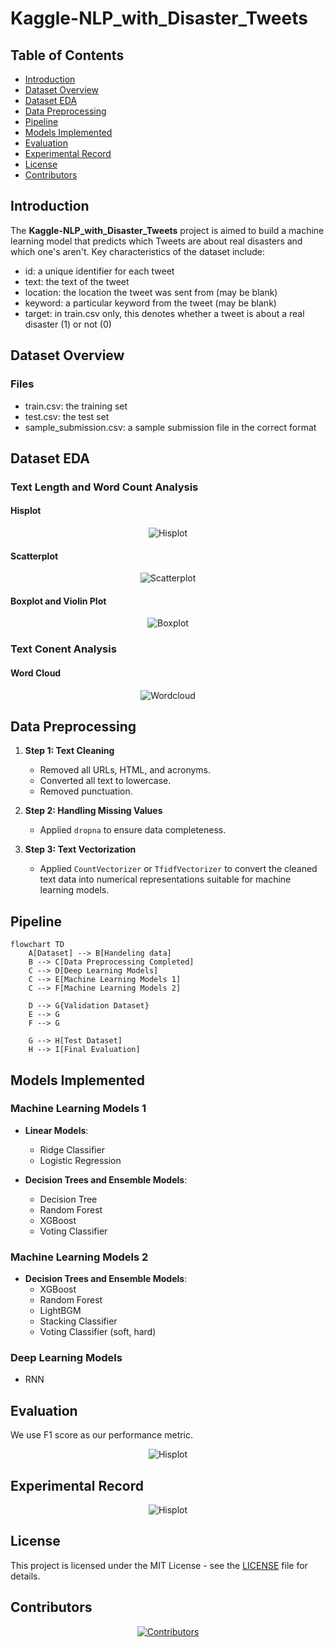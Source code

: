 # Kaggle-NLP_with_Disaster_Tweets


## Table of Contents
- [Introduction](#introduction)
- [Dataset Overview](#dataset-overview)
- [Dataset EDA](#dataset-eda)
- [Data Preprocessing](#data-preprocessing)
- [Pipeline](#pipeline)
- [Models Implemented](#models-implemented)
- [Evaluation](#evaluation)
- [Experimental Record](#experimental-record)
- [License](#license)
- [Contributors](#contributors)

## Introduction
The **Kaggle-NLP_with_Disaster_Tweets** project is aimed to build a machine learning model that predicts which Tweets are about real disasters and which one's aren't. 
Key characteristics of the dataset include:  
- id: a unique identifier for each tweet
- text: the text of the tweet
- location: the location the tweet was sent from (may be blank)
- keyword: a particular keyword from the tweet (may be blank)
- target: in train.csv only, this denotes whether a tweet is about a real disaster (1) or not (0)

## Dataset Overview
### Files
- train.csv: the training set
- test.csv: the test set
- sample_submission.csv: a sample submission file in the correct format

## Dataset EDA
### Text Length and Word Count Analysis

#### Hisplot
<div align="center">
  <img src="https://github.com/andrew76214/Kaggle-NLP_with_Disaster_Tweets/blob/main/img/EDA_hisplot.png" alt="Hisplot"/>
</div>

#### Scatterplot
<div align="center">
  <img src="https://github.com/andrew76214/Kaggle-NLP_with_Disaster_Tweets/blob/main/img/EDA_scatterplot.png" alt="Scatterplot"/>
</div>

#### Boxplot and Violin Plot
<div align="center">
  <img src="https://github.com/andrew76214/Kaggle-NLP_with_Disaster_Tweets/blob/main/img/EDA_boxplot.png" alt="Boxplot"/>
</div>

### Text Conent Analysis

#### Word Cloud
<div align="center">
  <img src="https://github.com/andrew76214/Kaggle-NLP_with_Disaster_Tweets/blob/main/img/EDA_wordcloud.png" alt="Wordcloud"/>
</div>

## Data Preprocessing  
1. **Step 1: Text Cleaning** 
    - Removed all URLs, HTML, and acronyms.
    - Converted all text to lowercase.
    - Removed punctuation.

2. **Step 2: Handling Missing Values**
    - Applied `dropna` to ensure data completeness.
    
3. **Step 3: Text Vectorization**
    - Applied `CountVectorizer` or `TfidfVectorizer` to convert the cleaned text data into numerical representations suitable for machine learning models.

## Pipeline

```mermaid
flowchart TD
    A[Dataset] --> B[Handeling data]
    B --> C[Data Preprocessing Completed]
    C --> D[Deep Learning Models]
    C --> E[Machine Learning Models 1]
    C --> F[Machine Learning Models 2]

    D --> G{Validation Dataset}
    E --> G
    F --> G
    
    G --> H[Test Dataset]
    H --> I[Final Evaluation]
```
## Models Implemented  

### Machine Learning Models 1
- **Linear Models**:  
  - Ridge Classifier   
  - Logistic Regression  

- **Decision Trees and Ensemble Models**:  
  - Decision Tree  
  - Random Forest  
  - XGBoost  
  - Voting Classifier

### Machine Learning Models 2

- **Decision Trees and Ensemble Models**:  
  - XGBoost  
  - Random Forest  
  - LightBGM
  - Stacking Classifier  
  - Voting Classifier (soft, hard)

### Deep Learning Models
  - RNN

## Evaluation
We use F1 score as our performance metric.
<div align="center">
  <img src="https://raw.githubusercontent.com/andrew76214/Kaggle-NLP_with_Disaster_Tweets/refs/heads/main/img/f1score%20formula.avif" alt="Hisplot"/>
</div>

## Experimental Record
<div align="center">
  <img src="https://github.com/andrew76214/Kaggle-NLP_with_Disaster_Tweets/blob/main/img/ML1_evaluation.png" alt="Hisplot"/>
</div>

## License
This project is licensed under the MIT License - see the [LICENSE](LICENSE) file for details.

## Contributors

<div align="center">
  <a href="https://github.com/andrew76214/Kaggle-NLP_with_Disaster_Tweets/graphs/contributors">
    <img src="https://contrib.rocks/image?repo=andrew76214/Kaggle-NLP_with_Disaster_Tweets" alt="Contributors"/>
  </a>
</div>
